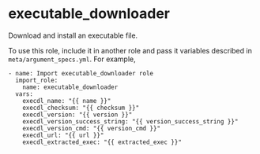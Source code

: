 executable_downloader
=========

Download and install an executable file.

To use this role, include it in another role and pass it variables described in
`meta/argument_specs.yml`. For example,

```
- name: Import executable_downloader role
  import_role:
    name: executable_downloader
  vars:
    execdl_name: "{{ name }}"
    execdl_checksum: "{{ checksum }}"
    execdl_version: "{{ version }}"
    execdl_version_success_string: "{{ version_success_string }}"
    execdl_version_cmd: "{{ version_cmd }}"
    execdl_url: "{{ url }}"
    execdl_extracted_exec: "{{ extracted_exec }}"
```
